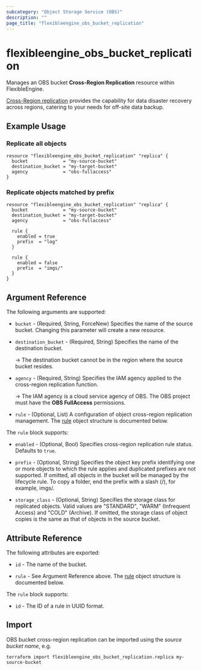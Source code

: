 ```yaml
---
subcategory: "Object Storage Service (OBS)"
description: ""
page_title: "flexibleengine_obs_bucket_replication"
---
```


# flexibleengine_obs_bucket_replication

Manages an OBS bucket **Cross-Region Replication** resource within FlexibleEngine.

[Cross-Region replication](https://docs.prod-cloud-ocb.orange-business.com/usermanual/obs/obs_03_0002.html)
provides the capability for data disaster recovery across regions, catering to your needs for off-site data backup.

## Example Usage

### Replicate all objects

```hcl
resource "flexibleengine_obs_bucket_replication" "replica" {
  bucket             = "my-source-bucket"
  destination_bucket = "my-target-bucket"
  agency             = "obs-fullaccess"
}
```

### Replicate objects matched by prefix

```hcl
resource "flexibleengine_obs_bucket_replication" "replica" {
  bucket             = "my-source-bucket"
  destination_bucket = "my-target-bucket"
  agency             = "obs-fullaccess"

  rule {
    enabled = true
    prefix  = "log"
  }

  rule {
    enabled = false
    prefix  = "imgs/"
  }
}
```

## Argument Reference

The following arguments are supported:

* `bucket` - (Required, String, ForceNew) Specifies the name of the source bucket. Changing this parameter will create
  a new resource.

* `destination_bucket` - (Required, String) Specifies the name of the destination bucket.

  -> The destination bucket cannot be in the region where the source bucket resides.

* `agency` - (Required, String) Specifies the IAM agency applied to the cross-region replication function.

  -> The IAM agency is a cloud service agency of OBS. The OBS project must have the **OBS FullAccess** permissions.

* `rule` - (Optional, List) A configuration of object cross-region replication management.
  The [rule](#obs_arg_rule) object structure is documented below.

<a name="obs_arg_rule"></a>
The `rule` block supports:

* `enabled` - (Optional, Bool) Specifies cross-region replication rule status. Defaults to `true`.

* `prefix` - (Optional, String) Specifies the object key prefix identifying one or more objects to which the rule
  applies and duplicated prefixes are not supported. If omitted, all objects in the bucket will be managed by the
  lifecycle rule. To copy a folder, end the prefix with a slash (/), for example, imgs/.

* `storage_class` - (Optional, String) Specifies the storage class for replicated objects. Valid values are "STANDARD",
  "WARM" (Infrequent Access) and "COLD" (Archive).
  If omitted, the storage class of object copies is the same as that of objects in the source bucket.

## Attribute Reference

The following attributes are exported:

* `id` - The name of the bucket.

* `rule` - See Argument Reference above. The [rule](#obs_attr_rule) object structure is documented below.

<a name="obs_attr_rule"></a>
The `rule` block supports:

* `id` - The ID of a rule in UUID format.

## Import

OBS bucket cross-region replication can be imported using the *source bucket name*, e.g.

```shell
terraform import flexibleengine_obs_bucket_replication.replica my-source-bucket
```

